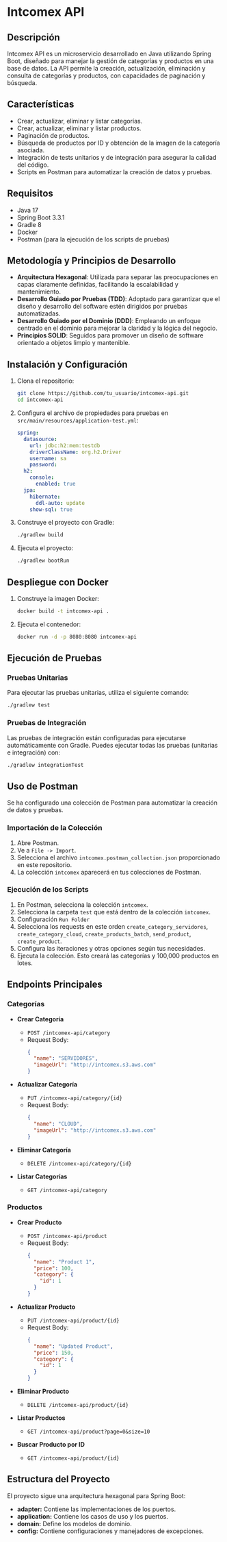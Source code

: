 # Intcomex API

## Descripción

Intcomex API es un microservicio desarrollado en Java utilizando Spring Boot, diseñado para manejar la gestión de categorías y productos en una base de datos. La API permite la creación, actualización, eliminación y consulta de categorías y productos, con capacidades de paginación y búsqueda.

## Características

- Crear, actualizar, eliminar y listar categorías.
- Crear, actualizar, eliminar y listar productos.
- Paginación de productos.
- Búsqueda de productos por ID y obtención de la imagen de la categoría asociada.
- Integración de tests unitarios y de integración para asegurar la calidad del código.
- Scripts en Postman para automatizar la creación de datos y pruebas.

## Requisitos

- Java 17
- Spring Boot 3.3.1
- Gradle 8
- Docker
- Postman (para la ejecución de los scripts de pruebas)

## Metodología y Principios de Desarrollo
- **Arquitectura Hexagonal**: Utilizada para separar las preocupaciones en capas claramente definidas, facilitando la escalabilidad y mantenimiento.
- **Desarrollo Guiado por Pruebas (TDD)**: Adoptado para garantizar que el diseño y desarrollo del software estén dirigidos por pruebas automatizadas.
- **Desarrollo Guiado por el Dominio (DDD)**: Empleando un enfoque centrado en el dominio para mejorar la claridad y la lógica del negocio.
- **Principios SOLID**: Seguidos para promover un diseño de software orientado a objetos limpio y mantenible.

## Instalación y Configuración

1. Clona el repositorio:
   ```bash
   git clone https://github.com/tu_usuario/intcomex-api.git
   cd intcomex-api
   ```

2. Configura el archivo de propiedades para pruebas en `src/main/resources/application-test.yml`:
   ```yaml
   spring:
     datasource:
       url: jdbc:h2:mem:testdb
       driverClassName: org.h2.Driver
       username: sa
       password:
     h2:
       console:
         enabled: true
     jpa:
       hibernate:
         ddl-auto: update
       show-sql: true
   ```

3. Construye el proyecto con Gradle:
   ```bash
   ./gradlew build
   ```

4. Ejecuta el proyecto:
   ```bash
   ./gradlew bootRun
   ```

## Despliegue con Docker

1. Construye la imagen Docker:
   ```bash
   docker build -t intcomex-api .
   ```

2. Ejecuta el contenedor:
   ```bash
   docker run -d -p 8080:8080 intcomex-api
   ```

## Ejecución de Pruebas

### Pruebas Unitarias

Para ejecutar las pruebas unitarias, utiliza el siguiente comando:
```bash
./gradlew test
```

### Pruebas de Integración

Las pruebas de integración están configuradas para ejecutarse automáticamente con Gradle. Puedes ejecutar todas las pruebas (unitarias e integración) con:
```bash
./gradlew integrationTest
```

## Uso de Postman

Se ha configurado una colección de Postman para automatizar la creación de datos y pruebas.

### Importación de la Colección

1. Abre Postman.
2. Ve a `File -> Import`.
3. Selecciona el archivo `intcomex.postman_collection.json` proporcionado en este repositorio.
4. La colección `intcomex` aparecerá en tus colecciones de Postman.

### Ejecución de los Scripts

1. En Postman, selecciona la colección `intcomex`.
2. Selecciona la carpeta `test` que está dentro de la colección `intcomex`.
3. Configuración `Run Folder`
3. Selecciona los requests en este orden `create_category_servidores`, `create_category_cloud`, `create_products_batch`, `send_product`, `create_product`.
4. Configura las iteraciones y otras opciones según tus necesidades.
5. Ejecuta la colección. Esto creará las categorías y 100,000 productos en lotes.

## Endpoints Principales

### Categorías

- **Crear Categoría**
    - `POST /intcomex-api/category`
    - Request Body:
      ```json
      {
        "name": "SERVIDORES",
        "imageUrl": "http://intcomex.s3.aws.com"
      }
      ```

- **Actualizar Categoría**
    - `PUT /intcomex-api/category/{id}`
    - Request Body:
      ```json
      {
        "name": "CLOUD",
        "imageUrl": "http://intcomex.s3.aws.com"
      }
      ```

- **Eliminar Categoría**
    - `DELETE /intcomex-api/category/{id}`

- **Listar Categorías**
    - `GET /intcomex-api/category`

### Productos

- **Crear Producto**
    - `POST /intcomex-api/product`
    - Request Body:
      ```json
      {
        "name": "Product 1",
        "price": 100,
        "category": {
          "id": 1
        }
      }
      ```

- **Actualizar Producto**
    - `PUT /intcomex-api/product/{id}`
    - Request Body:
      ```json
      {
        "name": "Updated Product",
        "price": 150,
        "category": {
          "id": 1
        }
      }
      ```

- **Eliminar Producto**
    - `DELETE /intcomex-api/product/{id}`

- **Listar Productos**
    - `GET /intcomex-api/product?page=0&size=10`

- **Buscar Producto por ID**
    - `GET /intcomex-api/product/{id}`

## Estructura del Proyecto

El proyecto sigue una arquitectura hexagonal para Spring Boot:

- **adapter:** Contiene las implementaciones de los puertos.
- **application:** Contiene los casos de uso y los puertos. 
- **domain:** Define los modelos de dominio.
- **config:** Contiene configuraciones y manejadores de excepciones.
